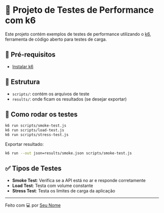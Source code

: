 # 🧪 Projeto de Testes de Performance com k6

Este projeto contém exemplos de testes de performance utilizando o [k6](https://k6.io/), ferramenta de código aberto para testes de carga.

## 🔧 Pré-requisitos

- [Instalar k6](https://k6.io/docs/getting-started/installation/)

## 📁 Estrutura

- `scripts/`: contém os arquivos de teste
- `results/`: onde ficam os resultados (se desejar exportar)

## 🚀 Como rodar os testes

```bash
k6 run scripts/smoke-test.js
k6 run scripts/load-test.js
k6 run scripts/stress-test.js
```

Exportar resultado:

```bash
k6 run --out json=results/smoke.json scripts/smoke-test.js
```

## ✅ Tipos de Testes

- **Smoke Test**: Verifica se a API está no ar e responde corretamente
- **Load Test**: Testa com volume constante
- **Stress Test**: Testa os limites de carga da aplicação

---

Feito com 💻 por [Seu Nome](https://linkedin.com/in/seunome)
